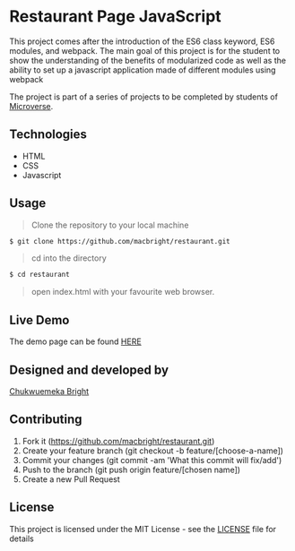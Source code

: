 # Restaurant Page JavaScript

This project comes after the introduction of the ES6 class keyword, ES6 modules, and webpack. The main goal of this project is for the student to show the understanding of the benefits of modularized code as well as the ability to set up a javascript application made of different modules using webpack

The project is part of a series of projects to be completed by students of [Microverse](https://www.microverse.org/ "The Global School for Remote Software Developers!").

## Technologies

- HTML
- CSS
- Javascript

## Usage

> Clone the repository to your local machine

```sh
$ git clone https://github.com/macbright/restaurant.git
```

> cd into the directory

```sh
$ cd restaurant
```

> open index.html with your favourite web browser.

## Live Demo

The demo page can be found [HERE](https://raw.githack.com/macbright/restaurant/main-dev/dist/index.html)

## Designed and developed by

[Chukwuemeka Bright](https://github.com/macbright)

## Contributing

1. Fork it (https://github.com/macbright/restaurant.git)
2. Create your feature branch (git checkout -b feature/[choose-a-name])
3. Commit your changes (git commit -am 'What this commit will fix/add')
4. Push to the branch (git push origin feature/[chosen name])
5. Create a new Pull Request

## License

This project is licensed under the MIT License - see the [LICENSE](./LICENSE.md) file for details
